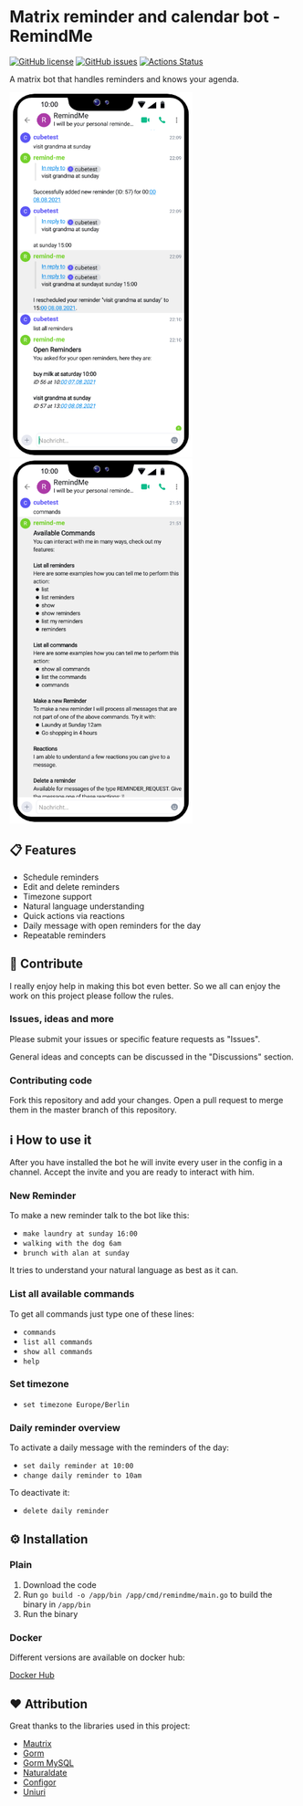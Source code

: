 # Matrix reminder and calendar bot - RemindMe

[![GitHub license](https://img.shields.io/github/license/CubicrootXYZ/matrix-reminder-and-calendar-bot)](https://github.com/CubicrootXYZ/matrix-reminder-and-calendar-bot/blob/main/LICENSE)
[![GitHub issues](https://img.shields.io/github/issues/CubicrootXYZ/matrix-reminder-and-calendar-bot)](https://github.com/CubicrootXYZ/matrix-reminder-and-calendar-bot/issues)
[![Actions Status](https://github.com/CubicrootXYZ/matrix-reminder-and-calendar-bot/workflows/Main/badge.svg?branch=main)](https://github.com/CubicrootXYZ/matrix-reminder-and-calendar-bot/workflows/actions)


A matrix bot that handles reminders and knows your agenda.

![Example list of reminders](Screenshots/reminders.png)
![Example list of commands](Screenshots/commands.png)

## 📋 Features

* Schedule reminders
* Edit and delete reminders
* Timezone support
* Natural language understanding
* Quick actions via reactions
* Daily message with open reminders for the day
* Repeatable reminders

## 👥 Contribute

I really enjoy help in making this bot even better. So we all can enjoy the work on this project please follow the rules. 

### Issues, ideas and more

Please submit your issues or specific feature requests as "Issues". 

General ideas and concepts can be discussed in the "Discussions" section.

### Contributing code

Fork this repository and add your changes. Open a pull request to merge them in the master branch of this repository.

## ℹ️ How to use it

After you have installed the bot he will invite every user in the config in a channel. Accept the invite and you are ready to interact with him.

### New Reminder

To make a new reminder talk to the bot like this: 
* `make laundry at sunday 16:00`
* `walking with the dog 6am`
* `brunch with alan at sunday`

It tries to understand your natural language as best as it can. 

### List all available commands 

To get all commands just type one of these lines:
* `commands`
* `list all commands`
* `show all commands`
* `help`

### Set timezone

* `set timezone Europe/Berlin`

### Daily reminder overview

To activate a daily message with the reminders of the day:

* `set daily reminder at 10:00`
* `change daily reminder to 10am`

To deactivate it:

* `delete daily reminder`

## ⚙️ Installation

### Plain

1. Download the code
2. Run `go build -o /app/bin /app/cmd/remindme/main.go` to build the binary in `/app/bin`
3. Run the binary

### Docker

Different versions are available on docker hub:

[Docker Hub](https://hub.docker.com/repository/docker/cubicrootxyz/remindme)

## ❤️ Attribution

Great thanks to the libraries used in this project:

* [Mautrix](https://github.com/tulir/mautrix-go)
* [Gorm](https://gorm.io/)
* [Gorm MySQL](https://github.com/go-gorm/mysql)
* [Naturaldate](https://github.com/tj/go-naturaldate)
* [Configor](https://github.com/jinzhu/configor)
* [Uniuri](https://github.com/dchest/uniuri)
